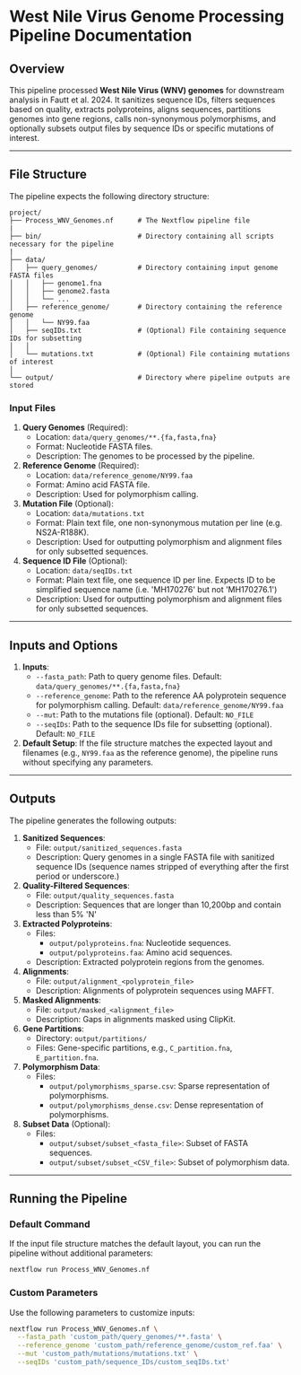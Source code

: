 # West Nile Virus Genome Processing Pipeline Documentation

## Overview

This pipeline processed **West Nile Virus (WNV) genomes** for downstream analysis in Fautt et al. 2024. It sanitizes sequence IDs, filters sequences based on quality, extracts polyproteins, aligns sequences, partitions genomes into gene regions, calls non-synonymous polymorphisms, and optionally subsets output files by sequence IDs or specific mutations of interest.

------------------------------------------------------------------------

## File Structure

The pipeline expects the following directory structure:

```         
project/
├── Process_WNV_Genomes.nf      # The Nextflow pipeline file
|
├── bin/                        # Directory containing all scripts necessary for the pipeline
|
├── data/
│   ├── query_genomes/          # Directory containing input genome FASTA files
│   │   ├── genome1.fna
│   │   ├── genome2.fasta
│   │   └── ...
│   ├── reference_genome/       # Directory containing the reference genome
│   │   └── NY99.faa
│   ├── seqIDs.txt              # (Optional) File containing sequence IDs for subsetting
│   │   
│   └── mutations.txt           # (Optional) File containing mutations of interest
│       
└── output/                     # Directory where pipeline outputs are stored
```

### Input Files

1.  **Query Genomes** (Required):
    -   Location: `data/query_genomes/**.{fa,fasta,fna}`
    -   Format: Nucleotide FASTA files.
    -   Description: The genomes to be processed by the pipeline.
2.  **Reference Genome** (Required):
    -   Location: `data/reference_genome/NY99.faa`
    -   Format: Amino acid FASTA file.
    -   Description: Used for polymorphism calling.
3.  **Mutation File** (Optional):
    -   Location: `data/mutations.txt`
    -   Format: Plain text file, one non-synonymous mutation per line (e.g. NS2A-R188K).
    -   Description: Used for outputting polymorphism and alignment files for only subsetted sequences.
4.  **Sequence ID File** (Optional):
    -   Location: `data/seqIDs.txt`
    -   Format: Plain text file, one sequence ID per line. Expects ID to be simplified sequence name (i.e. 'MH170276' but not 'MH170276.1')
    -   Description: Used for outputting polymorphism and alignment files for only subsetted sequences.

------------------------------------------------------------------------

## Inputs and Options

1.  **Inputs**:
    -   `--fasta_path`: Path to query genome files. Default: `data/query_genomes/**.{fa,fasta,fna}`
    -   `--reference_genome`: Path to the reference AA polyprotein sequence for polymorphism calling. Default: `data/reference_genome/NY99.faa`
    -   `--mut`: Path to the mutations file (optional). Default: `NO_FILE`
    -   `--seqIDs`: Path to the sequence IDs file for subsetting (optional). Default: `NO_FILE`
2.  **Default Setup**: If the file structure matches the expected layout and filenames (e.g., `NY99.faa` as the reference genome), the pipeline runs without specifying any parameters.

------------------------------------------------------------------------

## Outputs

The pipeline generates the following outputs:

1.  **Sanitized Sequences**:
    -   File: `output/sanitized_sequences.fasta`
    -   Description: Query genomes in a single FASTA file with sanitized sequence IDs (sequence names stripped of everything after the first period or underscore.)
2.  **Quality-Filtered Sequences**:
    -   File: `output/quality_sequences.fasta`
    -   Description: Sequences that are longer than 10,200bp and contain less than 5% 'N'
3.  **Extracted Polyproteins**:
    -   Files:
        -   `output/polyproteins.fna`: Nucleotide sequences.
        -   `output/polyproteins.faa`: Amino acid sequences.
    -   Description: Extracted polyprotein regions from the genomes.
4.  **Alignments**:
    -   File: `output/alignment_<polyprotein_file>`
    -   Description: Alignments of polyprotein sequences using MAFFT.
5.  **Masked Alignments**:
    -   File: `output/masked_<alignment_file>`
    -   Description: Gaps in alignments masked using ClipKit.
6.  **Gene Partitions**:
    -   Directory: `output/partitions/`
    -   Files: Gene-specific partitions, e.g., `C_partition.fna`, `E_partition.fna`.
7.  **Polymorphism Data**:
    -   Files:
        -   `output/polymorphisms_sparse.csv`: Sparse representation of polymorphisms.
        -   `output/polymorphisms_dense.csv`: Dense representation of polymorphisms.
8.  **Subset Data** (Optional):
    -   Files:
        -   `output/subset/subset_<fasta_file>`: Subset of FASTA sequences.
        -   `output/subset/subset_<CSV_file>`: Subset of polymorphism data.

------------------------------------------------------------------------

## Running the Pipeline

### Default Command

If the input file structure matches the default layout, you can run the pipeline without additional parameters:

``` bash
nextflow run Process_WNV_Genomes.nf
```

### Custom Parameters

Use the following parameters to customize inputs:

``` bash
nextflow run Process_WNV_Genomes.nf \
  --fasta_path 'custom_path/query_genomes/**.fasta' \
  --reference_genome 'custom_path/reference_genome/custom_ref.faa' \
  --mut 'custom_path/mutations/mutations.txt' \
  --seqIDs 'custom_path/sequence_IDs/custom_seqIDs.txt'
```
